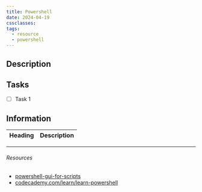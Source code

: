 ```yaml
---
title: Powershell
date: 2024-04-19
cssclasses: 
tags:
  - resource
  - powershell
---
```


## Description


## Tasks

- [ ] Task 1

## Information

Heading          | Description
---------------- | -----------------

---

###### Resources
- [powershell-gui-for-scripts](https://theitbros.com/powershell-gui-for-scripts/)
- [codecademy.com/learn/learn-powershell](https://www.codecademy.com/learn/learn-powershell)